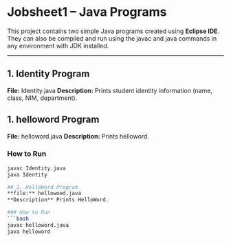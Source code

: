 # Jobsheet1 – Java Programs

This project contains two simple Java programs created using **Eclipse IDE**.  
They can also be compiled and run using the javac and java commands in any environment with JDK installed.

---

## 1. Identity Program
**File:** Identity.java 
**Description:** Prints student identity information (name, class, NIM, department).

## 1. helloword Program
**File:** helloword.java 
**Description:** Prints helloword.

### How to Run
```bash
javac Identity.java
java Identity

## 2. HelloWord Program
**file:** hellowoed.java
**Description** Prints HelloWord.

### How to Run
```bash
javac helloword.java
java helloword
